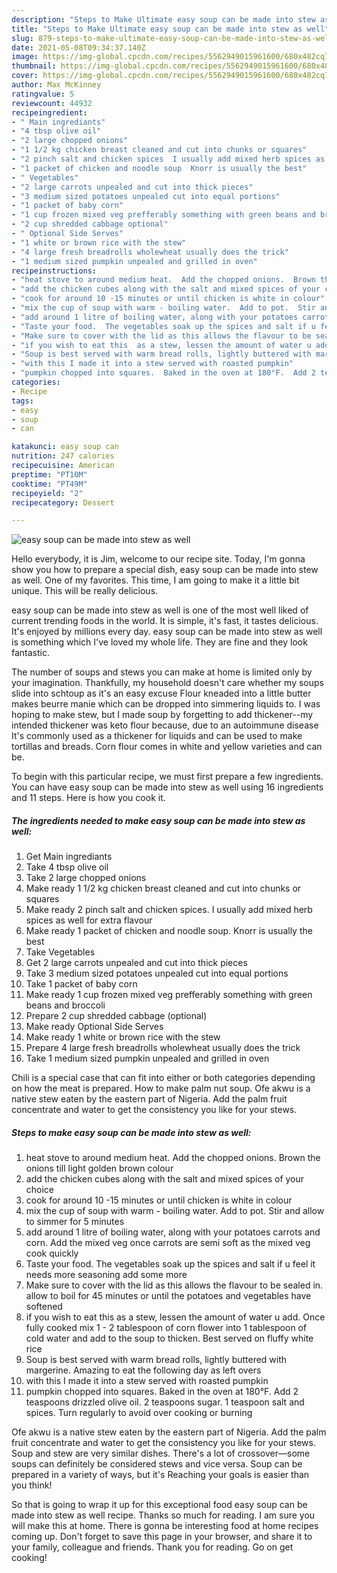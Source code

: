 ```yaml
---
description: "Steps to Make Ultimate easy soup can be made into stew as well"
title: "Steps to Make Ultimate easy soup can be made into stew as well"
slug: 879-steps-to-make-ultimate-easy-soup-can-be-made-into-stew-as-well
date: 2021-05-08T09:34:37.140Z
image: https://img-global.cpcdn.com/recipes/5562949015961600/680x482cq70/easy-soup-can-be-made-into-stew-as-well-recipe-main-photo.jpg
thumbnail: https://img-global.cpcdn.com/recipes/5562949015961600/680x482cq70/easy-soup-can-be-made-into-stew-as-well-recipe-main-photo.jpg
cover: https://img-global.cpcdn.com/recipes/5562949015961600/680x482cq70/easy-soup-can-be-made-into-stew-as-well-recipe-main-photo.jpg
author: Max McKinney
ratingvalue: 5
reviewcount: 44932
recipeingredient:
- " Main ingrediants"
- "4 tbsp olive oil"
- "2 large chopped onions"
- "1 1/2 kg chicken breast cleaned and cut into chunks or squares"
- "2 pinch salt and chicken spices  I usually add mixed herb spices as well for extra flavour"
- "1 packet of chicken and noodle soup  Knorr is usually the best"
- " Vegetables"
- "2 large carrots unpealed and cut into thick pieces"
- "3 medium sized potatoes unpealed cut into equal portions"
- "1 packet of baby corn"
- "1 cup frozen mixed veg prefferably something with green beans and broccoli"
- "2 cup shredded cabbage optional"
- " Optional Side Serves"
- "1 white or brown rice with the stew"
- "4 large fresh breadrolls wholewheat usually does the trick"
- "1 medium sized pumpkin unpealed and grilled in oven"
recipeinstructions:
- "heat stove to around medium heat.  Add the chopped onions.  Brown the onions till light golden brown colour"
- "add the chicken cubes along with the salt and mixed spices of your choice"
- "cook for around 10 -15 minutes or until chicken is white in colour"
- "mix the cup of soup with warm - boiling water.  Add to pot.  Stir and allow to simmer for 5 minutes"
- "add around 1 litre of boiling water, along with your potatoes carrots and corn.  Add the mixed veg once carrots are semi soft as the mixed veg cook quickly"
- "Taste your food.  The vegetables soak up the spices and salt if u feel it needs more seasoning add some more"
- "Make sure to cover with the lid as this allows the flavour to be sealed in.  allow to boil for 45 minutes or until the potatoes and vegetables have softened"
- "if you wish to eat this  as a stew, lessen the amount of water u add.   Once fully cooked mix 1 - 2 tablespoon of corn flower into 1 tablespoon of cold water and add to the soup to thicken.  Best served on fluffy white rice"
- "Soup is best served with warm bread rolls, lightly buttered with margerine.  Amazing to eat the following day as left overs"
- "with this I made it into a stew served with roasted pumpkin"
- "pumpkin chopped into squares.  Baked in the oven at 180°F.  Add 2 teaspoons drizzled olive oil. 2 teaspoons sugar.  1 teaspoon salt and spices.  Turn regularly to avoid over cooking or burning"
categories:
- Recipe
tags:
- easy
- soup
- can

katakunci: easy soup can 
nutrition: 247 calories
recipecuisine: American
preptime: "PT10M"
cooktime: "PT49M"
recipeyield: "2"
recipecategory: Dessert

---
```



![easy soup can be made into stew as well](https://img-global.cpcdn.com/recipes/5562949015961600/680x482cq70/easy-soup-can-be-made-into-stew-as-well-recipe-main-photo.jpg)

Hello everybody, it is Jim, welcome to our recipe site. Today, I'm gonna show you how to prepare a special dish, easy soup can be made into stew as well. One of my favorites. This time, I am going to make it a little bit unique. This will be really delicious.

easy soup can be made into stew as well is one of the most well liked of current trending foods in the world. It is simple, it's fast, it tastes delicious. It's enjoyed by millions every day. easy soup can be made into stew as well is something which I've loved my whole life. They are fine and they look fantastic.

The number of soups and stews you can make at home is limited only by your imagination. Thankfully, my household doesn&#39;t care whether my soups slide into schtoup as it&#39;s an easy excuse Flour kneaded into a little butter makes beurre manie which can be dropped into simmering liquids to. I was hoping to make stew, but I made soup by forgetting to add thickener--my intended thickener was keto flour because, due to an autoimmune disease It&#39;s commonly used as a thickener for liquids and can be used to make tortillas and breads. Corn flour comes in white and yellow varieties and can be.


To begin with this particular recipe, we must first prepare a few ingredients. You can have easy soup can be made into stew as well using 16 ingredients and 11 steps. Here is how you cook it.

<!--inarticleads1-->

##### The ingredients needed to make easy soup can be made into stew as well:

1. Get  Main ingrediants
1. Take 4 tbsp olive oil
1. Take 2 large chopped onions
1. Make ready 1 1/2 kg chicken breast cleaned and cut into chunks or squares
1. Make ready 2 pinch salt and chicken spices.  I usually add mixed herb spices as well for extra flavour
1. Make ready 1 packet of chicken and noodle soup.  Knorr is usually the best
1. Take  Vegetables
1. Get 2 large carrots unpealed and cut into thick pieces
1. Take 3 medium sized potatoes unpealed cut into equal portions
1. Take 1 packet of baby corn
1. Make ready 1 cup frozen mixed veg prefferably something with green beans and broccoli
1. Prepare 2 cup shredded cabbage (optional)
1. Make ready  Optional Side Serves
1. Make ready 1 white or brown rice with the stew
1. Prepare 4 large fresh breadrolls wholewheat usually does the trick
1. Take 1 medium sized pumpkin unpealed and grilled in oven


Chili is a special case that can fit into either or both categories depending on how the meat is prepared. How to make palm nut soup. Ofe akwu is a native stew eaten by the eastern part of Nigeria. Add the palm fruit concentrate and water to get the consistency you like for your stews. 

<!--inarticleads2-->

##### Steps to make easy soup can be made into stew as well:

1. heat stove to around medium heat.  Add the chopped onions.  Brown the onions till light golden brown colour
1. add the chicken cubes along with the salt and mixed spices of your choice
1. cook for around 10 -15 minutes or until chicken is white in colour
1. mix the cup of soup with warm - boiling water.  Add to pot.  Stir and allow to simmer for 5 minutes
1. add around 1 litre of boiling water, along with your potatoes carrots and corn.  Add the mixed veg once carrots are semi soft as the mixed veg cook quickly
1. Taste your food.  The vegetables soak up the spices and salt if u feel it needs more seasoning add some more
1. Make sure to cover with the lid as this allows the flavour to be sealed in.  allow to boil for 45 minutes or until the potatoes and vegetables have softened
1. if you wish to eat this  as a stew, lessen the amount of water u add.   Once fully cooked mix 1 - 2 tablespoon of corn flower into 1 tablespoon of cold water and add to the soup to thicken.  Best served on fluffy white rice
1. Soup is best served with warm bread rolls, lightly buttered with margerine.  Amazing to eat the following day as left overs
1. with this I made it into a stew served with roasted pumpkin
1. pumpkin chopped into squares.  Baked in the oven at 180°F.  Add 2 teaspoons drizzled olive oil. 2 teaspoons sugar.  1 teaspoon salt and spices.  Turn regularly to avoid over cooking or burning


Ofe akwu is a native stew eaten by the eastern part of Nigeria. Add the palm fruit concentrate and water to get the consistency you like for your stews. Soup and stew are very similar dishes. There&#39;s a lot of crossover—some soups can definitely be considered stews and vice versa. Soup can be prepared in a variety of ways, but it&#39;s Reaching your goals is easier than you think! 

So that is going to wrap it up for this exceptional food easy soup can be made into stew as well recipe. Thanks so much for reading. I am sure you will make this at home. There is gonna be interesting food at home recipes coming up. Don't forget to save this page in your browser, and share it to your family, colleague and friends. Thank you for reading. Go on get cooking!
